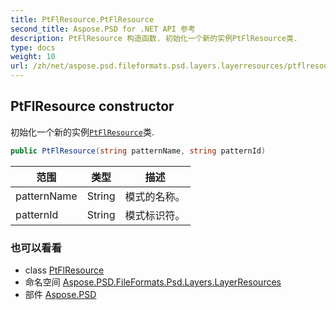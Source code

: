 ```yaml
---
title: PtFlResource.PtFlResource
second_title: Aspose.PSD for .NET API 参考
description: PtFlResource 构造函数. 初始化一个新的实例PtFlResource类.
type: docs
weight: 10
url: /zh/net/aspose.psd.fileformats.psd.layers.layerresources/ptflresource/ptflresource/
---
```

## PtFlResource constructor

初始化一个新的实例[`PtFlResource`](../)类.

```csharp
public PtFlResource(string patternName, string patternId)
```

| 范围 | 类型 | 描述 |
| --- | --- | --- |
| patternName | String | 模式的名称。 |
| patternId | String | 模式标识符。 |

### 也可以看看

* class [PtFlResource](../)
* 命名空间 [Aspose.PSD.FileFormats.Psd.Layers.LayerResources](../../ptflresource/)
* 部件 [Aspose.PSD](../../../)


